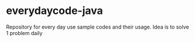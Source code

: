# everydaycode-java
Repository for every day use sample codes and their usage. Idea is to solve 1 problem daily
